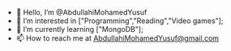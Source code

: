 - 👋 Hello, I’m @AbdullahiMohamedYusuf
- 👀 I’m interested in ["Programming","Reading","Video games"];
- 🌱 I’m currently learning ["MongoDB"];
- 📫 How to reach me at AbdullahiMohamedYusuf@gmail.com

<!---
AbdullahiMohamedYusuf/AbdullahiMohamedYusuf is a ✨ special ✨ repository because its `README.md` (this file) appears on your GitHub profile.
You can click the Preview link to take a look at your changes.
--->

